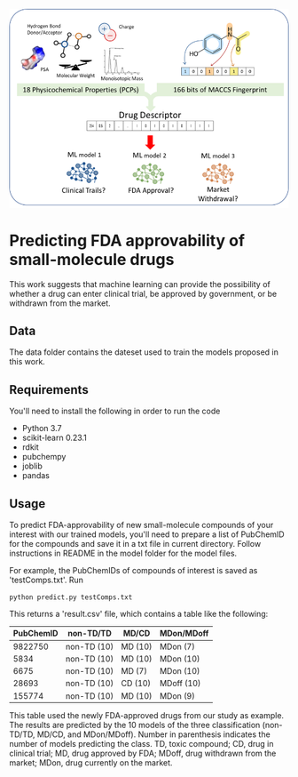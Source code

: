 <p align="center">
  <img src="https://github.com/ChihHanHuang/Predicting-FDA-approvability/blob/main/Graphical_abstract.png">
</p>

# Predicting FDA approvability of small-molecule drugs
This work suggests that machine learning can provide the possibility of whether a drug can enter clinical trial, be approved by government, or be withdrawn from the market.

## Data
The data folder contains the dateset used to train the models proposed in this work. 

## Requirements
You'll need to install the following in order to run the code
* Python 3.7
* scikit-learn 0.23.1 
* rdkit
* pubchempy
* joblib 
* pandas

## Usage 
To predict FDA-approvability of new small-molecule compounds of your interest with our trained models, you'll need to prepare a list of PubChemID for the compounds and save it in a txt file in current directory. Follow instructions in README in the model folder for the model files. 

For example, the PubChemIDs of compounds of interest is saved as 'testComps.txt'. Run
```
python predict.py testComps.txt
```
This returns a 'result.csv' file, which contains a table like the following:

| PubChemID  | non-TD/TD | MD/CD | MDon/MDoff |
| ---------- | --------- | ----- | ---------- |
| 9822750 | non-TD (10) | MD (10) | MDon (7) |
| 5834  | non-TD (10)  | MD (10) | MDon (10) |
| 6675  | non-TD (10)  | MD (7) | MDon (10) |
| 28693  | non-TD (10)  | CD (10) | MDoff (10) |
| 155774  | non-TD (10)  | MD (10) | MDon (9) |

This table used the newly FDA-approved drugs from our study as example. The results are predicted by the 10 models of the three classification (non-TD/TD, MD/CD, and MDon/MDoff). Number in parenthesis indicates the number of models predicting the class. TD, toxic compound; CD, drug in clinical trial; MD, drug approved by FDA; MDoff, drug withdrawn from the market; MDon, drug currently on the market. 
